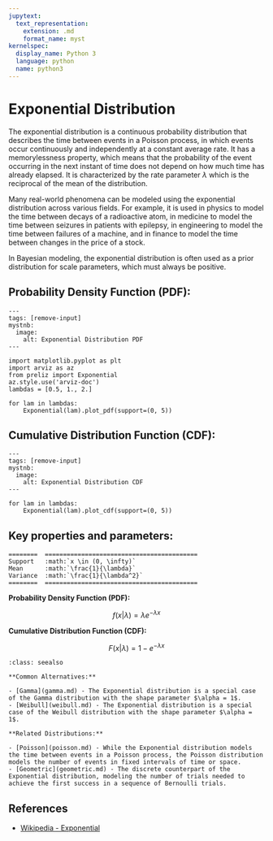 ```yaml
---
jupytext:
  text_representation:
    extension: .md
    format_name: myst
kernelspec:
  display_name: Python 3
  language: python
  name: python3
---
```

# Exponential Distribution

The exponential distribution is a continuous probability distribution that describes the time between events in a Poisson process, in which events occur continuously and independently at a constant average rate. It has a memorylessness property, which means that the probability of the event occurring in the next instant of time does not depend on how much time has already elapsed. It is characterized by the rate parameter $\lambda$ which is the reciprocal of the mean of the distribution.

Many real-world phenomena can be modeled using the exponential distribution across various fields. For example, it is used in physics to model the time between decays of a radioactive atom, in medicine to model the time between seizures in patients with epilepsy, in engineering to model the time between failures of a machine, and in finance to model the time between changes in the price of a stock.

In Bayesian modeling, the exponential distribution is often used as a prior distribution for scale parameters, which must always be positive.

## Probability Density Function (PDF):

```{code-cell}
---
tags: [remove-input]
mystnb:
  image:
    alt: Exponential Distribution PDF
---

import matplotlib.pyplot as plt
import arviz as az
from preliz import Exponential
az.style.use('arviz-doc')
lambdas = [0.5, 1., 2.]

for lam in lambdas:
    Exponential(lam).plot_pdf(support=(0, 5))
```

## Cumulative Distribution Function (CDF):

```{code-cell}
---
tags: [remove-input]
mystnb:
  image:
    alt: Exponential Distribution CDF
---

for lam in lambdas:
    Exponential(lam).plot_cdf(support=(0, 5))
```

## Key properties and parameters:

```{eval-rst}
========  ==========================================
Support   :math:`x \in (0, \infty)`
Mean      :math:`\frac{1}{\lambda}`
Variance  :math:`\frac{1}{\lambda^2}`
========  ==========================================
```

**Probability Density Function (PDF):**

$$
f(x|\lambda) = \lambda e^{-\lambda x}
$$

**Cumulative Distribution Function (CDF):**

$$
F(x|\lambda) = 1 - e^{-\lambda x}
$$

```{seealso}
:class: seealso

**Common Alternatives:**

- [Gamma](gamma.md) - The Exponential distribution is a special case of the Gamma distribution with the shape parameter $\alpha = 1$.
- [Weibull](weibull.md) - The Exponential distribution is a special case of the Weibull distribution with the shape parameter $\alpha = 1$.

**Related Distributions:**

- [Poisson](poisson.md) - While the Exponential distribution models the time between events in a Poisson process, the Poisson distribution models the number of events in fixed intervals of time or space.
- [Geometric](geometric.md) - The discrete counterpart of the Exponential distribution, modeling the number of trials needed to achieve the first success in a sequence of Bernoulli trials.
```

## References

- [Wikipedia - Exponential](https://en.wikipedia.org/wiki/Exponential_distribution)





